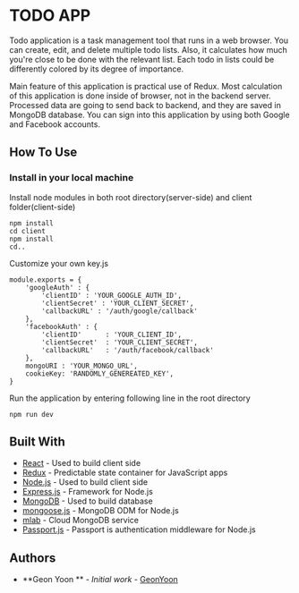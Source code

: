 # TODO APP 

Todo application is a task management tool that runs in a web browser. You can create, edit, and delete multiple todo lists. 
Also, it calculates how much you're close to be done with the relevant list. Each todo in lists could be differently colored by its degree of importance. 

Main feature of this application is practical use of Redux.
Most calculation of this application is done inside of browser, not in the backend server.
Processed data are going to send back to backend, and they are saved in MongoDB database. 
You can sign into this application by using both Google and Facebook accounts. 


## How To Use

### Install in your local machine 

Install node modules in both root directory(server-side) and client folder(client-side) 
```
npm install  
cd client  
npm install  
cd..
```
Customize your own key.js
```
module.exports = {
    'googleAuth' : {
        'clientID' : 'YOUR_GOOGLE_AUTH_ID',
        'clientSecret' : 'YOUR_CLIENT_SECRET',
        'callbackURL' : '/auth/google/callback'
    },
    'facebookAuth' : {
        'clientID'      : 'YOUR_CLIENT_ID', 
        'clientSecret'  : 'YOUR_CLIENT_SECRET', 
        'callbackURL'   : '/auth/facebook/callback'
    },
    mongoURI : 'YOUR_MONGO_URL',
    cookieKey: 'RANDOMLY_GENEREATED_KEY',
}
```

Run the application by entering following line in the root directory

```
npm run dev
```

## Built With

* [React](https://reactjs.org/) - Used to build client side
* [Redux](http://redux.js.org/docs/basics/UsageWithReact.html) - Predictable state container for JavaScript apps
* [Node.js](https://nodejs.org/en/) - Used to build client side 
* [Express.js](http://expressjs.com/) - Framework for Node.js
* [MongoDB](https://www.mongodb.com/) - Used to build database 
* [mongoose.js](http://mongoosejs.com/) - MongoDB ODM for Node.js
* [mlab](https://mlab.com/) -  Cloud MongoDB service
* [Passport.js](http://www.passportjs.org/) - Passport is authentication middleware for Node.js

## Authors

* **Geon Yoon ** - *Initial work* - [GeonYoon](https://github.com/GeonYoon)
